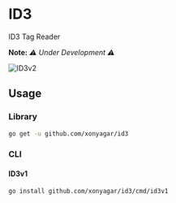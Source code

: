 # ID3
ID3 Tag Reader

**Note:** *⚠️ Under Development ⚠️*

![ID3v2](http://id3.org/Developer%20Information?action=AttachFile&do=get&target=id3v2.png "ID3v2")

## Usage

### Library
```bash
go get -u github.com/xonyagar/id3
```

### CLI
#### ID3v1
```bash
go install github.com/xonyagar/id3/cmd/id3v1
```
